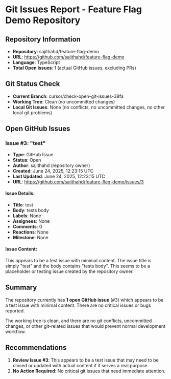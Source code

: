 # Git Issues Report - Feature Flag Demo Repository

## Repository Information
- **Repository**: sajithahd/feature-flag-demo
- **URL**: https://github.com/sajithahd/feature-flag-demo
- **Language**: TypeScript
- **Total Open Issues**: 1 (actual GitHub issues, excluding PRs)

## Git Status Check
- **Current Branch**: cursor/check-open-git-issues-38fa
- **Working Tree**: Clean (no uncommitted changes)
- **Local Git Issues**: None (no conflicts, no uncommitted changes, no other local git problems)

## Open GitHub Issues

### Issue #3: "test"
- **Type**: GitHub Issue
- **Status**: Open
- **Author**: sajithahd (repository owner)
- **Created**: June 24, 2025, 12:23:15 UTC
- **Last Updated**: June 24, 2025, 12:23:15 UTC
- **URL**: https://github.com/sajithahd/feature-flag-demo/issues/3

#### Issue Details:
- **Title**: test
- **Body**: tests body
- **Labels**: None
- **Assignees**: None
- **Comments**: 0
- **Reactions**: None
- **Milestone**: None

#### Issue Content:
This appears to be a test issue with minimal content. The issue title is simply "test" and the body contains "tests body". This seems to be a placeholder or testing issue created by the repository owner.

## Summary

The repository currently has **1 open GitHub issue** (#3) which appears to be a test issue with minimal content. There are no critical issues or bugs reported.

The working tree is clean, and there are no git conflicts, uncommitted changes, or other git-related issues that would prevent normal development workflow.

## Recommendations

1. **Review Issue #3**: This appears to be a test issue that may need to be closed or updated with actual content if it serves a real purpose.
2. **No Action Required**: No critical git issues that need immediate attention.